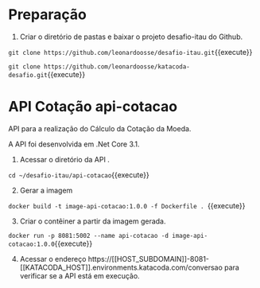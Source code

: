 # Preparação

1. Criar o diretório de pastas e baixar o projeto desafio-itau do Github.

`git clone https://github.com/leonardoosse/desafio-itau.git`{{execute}}

`git clone https://github.com/leonardoosse/katacoda-desafio.git`{{execute}}

# API Cotação api-cotacao

API para a realização do Cálculo da Cotação da Moeda.

A API foi desenvolvida em .Net Core 3.1.

1. Acessar o diretório da API .

`cd ~/desafio-itau/api-cotacao`{{execute}}

2. Gerar a imagem 

`docker build -t image-api-cotacao:1.0.0 -f Dockerfile . `{{execute}}

3. Criar o contêiner a partir da imagem gerada. 

`docker run -p 8081:5002 --name api-cotacao -d image-api-cotacao:1.0.0`{{execute}}

4. Acessar o endereço https://[[HOST_SUBDOMAIN]]-8081-[[KATACODA_HOST]].environments.katacoda.com/conversao para verificar se a API está em execução.

